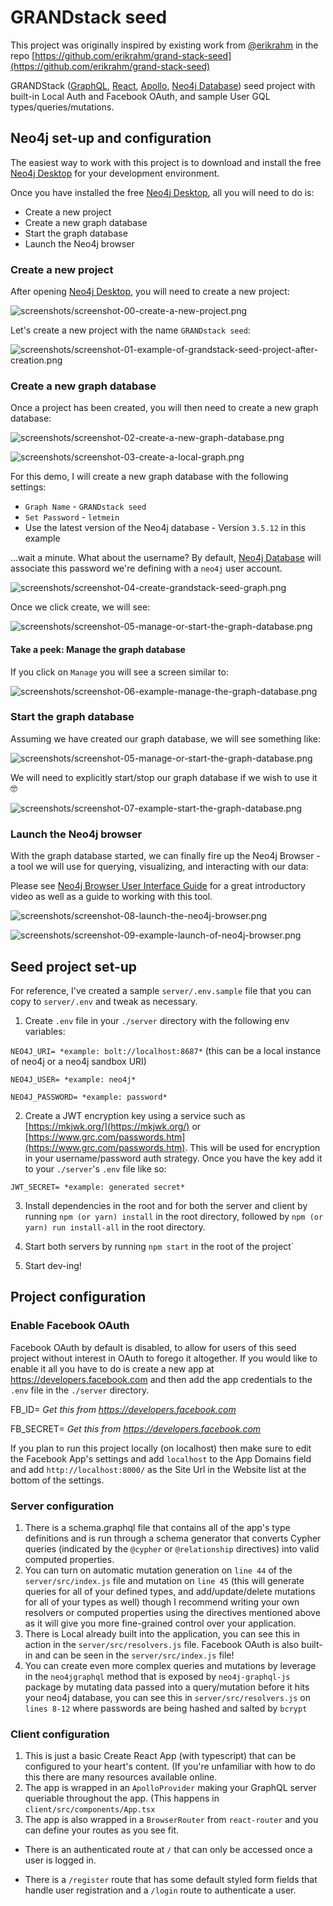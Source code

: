 # GRANDstack seed

This project was originally inspired by existing work from [@erikrahm](https://github.com/erikrahm) in the repo [https://github.com/erikrahm/grand-stack-seed](https://github.com/erikrahm/grand-stack-seed)

GRANDStack ([GraphQL](https://graphql.org), [React](https://reactjs.org), [Apollo](https://www.apollographql.com), [Neo4j Database](https://neo4j.com)) seed project with built-in Local Auth and Facebook OAuth, and sample User GQL types/queries/mutations.

## Neo4j set-up and configuration

The easiest way to work with this project is to download and install the free [Neo4j Desktop](https://neo4j.com/product/#desktop) for your development environment.

Once you have installed the free [Neo4j Desktop](https://neo4j.com/product/#desktop), all you will need to do is:

+ Create a new project
+ Create a new graph database
+ Start the graph database
+ Launch the Neo4j browser

### Create a new project

After opening [Neo4j Desktop](https://neo4j.com/product/#desktop), you will need to create a new project:

![screenshots/screenshot-00-create-a-new-project.png](screenshots/screenshot-00-create-a-new-project.png)

Let's create a new project with the name `GRANDstack seed`:

![screenshots/screenshot-01-example-of-grandstack-seed-project-after-creation.png](screenshots/screenshot-01-example-of-grandstack-seed-project-after-creation.png)

### Create a new graph database

Once a project has been created, you will then need to create a new graph database:

![screenshots/screenshot-02-create-a-new-graph-database.png](screenshots/screenshot-02-create-a-new-graph-database.png)

![screenshots/screenshot-03-create-a-local-graph.png](screenshots/screenshot-03-create-a-local-graph.png)

For this demo, I will create a new graph database with the following settings:

+ `Graph Name` - `GRANDstack seed`
+ `Set Password` - `letmein`
+ Use the latest version of the Neo4j database - Version `3.5.12` in this example

...wait a minute. What about the username? By default, [Neo4j Database](https://neo4j.com) will associate this password we're defining with a `neo4j` user account.

![screenshots/screenshot-04-create-grandstack-seed-graph.png](screenshots/screenshot-04-create-grandstack-seed-graph.png)

Once we click create, we will see:

![screenshots/screenshot-05-manage-or-start-the-graph-database.png](screenshots/screenshot-05-manage-or-start-the-graph-database.png)

#### Take a peek: Manage the graph database

If you click on `Manage` you will see a screen similar to:

![screenshots/screenshot-06-example-manage-the-graph-database.png](screenshots/screenshot-06-example-manage-the-graph-database.png)

### Start the graph database

Assuming we have created our graph database, we will see something like:

![screenshots/screenshot-05-manage-or-start-the-graph-database.png](screenshots/screenshot-05-manage-or-start-the-graph-database.png)

We will need to explicitly start/stop our graph database if we wish to use it 🤓

![screenshots/screenshot-07-example-start-the-graph-database.png](screenshots/screenshot-07-example-start-the-graph-database.png)

### Launch the Neo4j browser

With the graph database started, we can finally fire up the Neo4j Browser - a tool we will use for querying, visualizing, and interacting with our data:

Please see [Neo4j Browser User Interface Guide](https://neo4j.com/developer/neo4j-browser/) for a great introductory video as well as a guide to working with this tool.

![screenshots/screenshot-08-launch-the-neo4j-browser.png](screenshots/screenshot-08-launch-the-neo4j-browser.png)

![screenshots/screenshot-09-example-launch-of-neo4j-browser.png](screenshots/screenshot-09-example-launch-of-neo4j-browser.png)

## Seed project set-up

For reference, I've created a sample `server/.env.sample` file that you can copy to `server/.env` and tweak as necessary.

1. Create `.env` file in your `./server` directory with the following env variables:

 `NEO4J_URI= *example: bolt://localhost:8687*` (this can be a local instance of neo4j or a neo4j sandbox URI)

 `NEO4J_USER= *example: neo4j*`

 `NEO4J_PASSWORD= *example: password*`

2. Create a JWT encryption key using a service such as [https://mkjwk.org/](https://mkjwk.org/) or [https://www.grc.com/passwords.htm](https://www.grc.com/passwords.htm). This will be used for encryption in your username/password auth strategy. Once you have the key add it to your `./server`'s `.env` file like so:

 `JWT_SECRET= *example: generated secret*`

3. Install dependencies in the root and for both the server and client by running `npm (or yarn) install` in the root directory, followed by `npm (or yarn) run install-all` in the root directory.

4. Start  both servers by running `npm start` in the root of the project`

5. Start dev-ing!

## Project configuration

### Enable Facebook OAuth

Facebook OAuth by default is disabled, to allow for users of this seed project without interest in OAuth to forego it altogether. If you would like to enable it all you have to do is create a new app at https://developers.facebook.com and then add the app credentials to the `.env` file in the `./server` directory.

 FB_ID= *Get this from https://developers.facebook.com*

 FB_SECRET= *Get this from https://developers.facebook.com*

If you plan to run this project locally (on localhost) then make sure to edit the Facebook App's settings and add `localhost` to the App Domains field and add `http://localhost:8000/` as the Site Url in the Website list at the bottom of the settings.

### Server configuration

1. There is a schema.graphql file that contains all of the app's type definitions and is run through a schema generator that converts Cypher queries (indicated by the `@cypher` or `@relationship` directives) into valid computed properties.
2. You can turn on automatic mutation generation on `line 44` of the `server/src/index.js` file and mutation on `line 45` (this will generate queries for all of your defined types, and add/update/delete mutations for all of your types as well) though I recommend writing your own resolvers or computed properties using the directives mentioned above as it will give you more fine-grained control over your application.
3. There is Local already built into the application, you can see this in action in the `server/src/resolvers.js` file. Facebook OAuth is also built-in and can be seen in the `server/src/index.js` file!
4. You can create even more complex queries and mutations by leverage in the `neo4jgraphql` method that is exposed by `neo4j-graphql-js` package by mutating data passed into a query/mutation before it hits your neo4j database, you can see this in `server/src/resolvers.js` on `lines 8-12` where passwords are being hashed and salted by `bcrypt`

### Client configuration

 1. This is just a basic Create React App (with typescript) that can be configured to your heart's content. (If you're unfamiliar with how to do this there are many resources available online.
 2. The app is wrapped in an `ApolloProvider` making your GraphQL server queriable throughout the app. (This happens in `client/src/components/App.tsx`
 3. The app is also wrapped in a `BrowserRouter` from `react-router` and you can define your routes as you see fit.

- There is an authenticated route at `/` that can only be accessed once a user is logged in.

- There is a `/register` route that has some default styled form fields that handle user registration and a `/login` route to authenticate a user.
